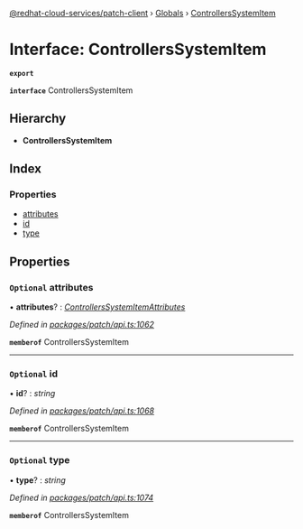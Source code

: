[@redhat-cloud-services/patch-client](../README.md) › [Globals](../globals.md) › [ControllersSystemItem](controllerssystemitem.md)

# Interface: ControllersSystemItem

**`export`** 

**`interface`** ControllersSystemItem

## Hierarchy

* **ControllersSystemItem**

## Index

### Properties

* [attributes](controllerssystemitem.md#optional-attributes)
* [id](controllerssystemitem.md#optional-id)
* [type](controllerssystemitem.md#optional-type)

## Properties

### `Optional` attributes

• **attributes**? : *[ControllersSystemItemAttributes](controllerssystemitemattributes.md)*

*Defined in [packages/patch/api.ts:1062](https://github.com/RedHatInsights/javascript-clients/blob/c0f4325/packages/patch/api.ts#L1062)*

**`memberof`** ControllersSystemItem

___

### `Optional` id

• **id**? : *string*

*Defined in [packages/patch/api.ts:1068](https://github.com/RedHatInsights/javascript-clients/blob/c0f4325/packages/patch/api.ts#L1068)*

**`memberof`** ControllersSystemItem

___

### `Optional` type

• **type**? : *string*

*Defined in [packages/patch/api.ts:1074](https://github.com/RedHatInsights/javascript-clients/blob/c0f4325/packages/patch/api.ts#L1074)*

**`memberof`** ControllersSystemItem
